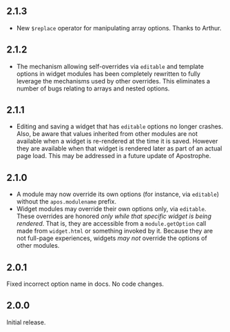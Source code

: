## 2.1.3

* New `$replace` operator for manipulating array options. Thanks to Arthur.

## 2.1.2

* The mechanism allowing self-overrides via `editable` and template options in widget modules has been completely rewritten to fully leverage the mechanisms used by other overrides. This eliminates a number of bugs relating to arrays and nested options.

## 2.1.1

* Editing and saving a widget that has `editable` options no longer crashes. Also, be aware that values inherited from other modules are not available when a widget is re-rendered at the time it is saved. However they are available when that widget is rendered later as part of an actual page load. This may be addressed in a future update of Apostrophe.

## 2.1.0

* A module may now override its own options (for instance, via `editable`) without the `apos.modulename` prefix.
* Widget modules may override their own options only, via `editable`. These overrides are honored *only while that specific widget is being rendered*. That is, they are accessible from a `module.getOption` call made from `widget.html` or something invoked by it. Because they are not full-page experiences, widgets *may not* override the options of other modules.

## 2.0.1

Fixed incorrect option name in docs. No code changes.

## 2.0.0

Initial release.
